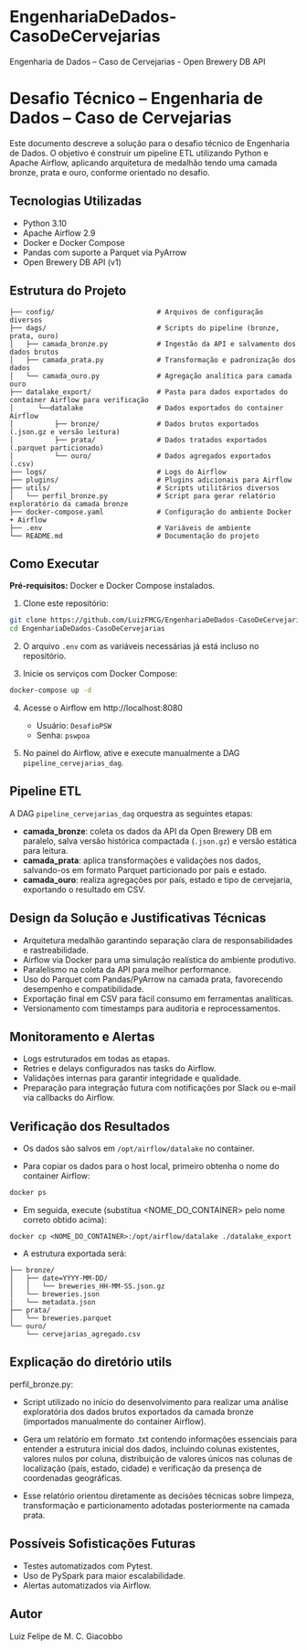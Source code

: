 # EngenhariaDeDados-CasoDeCervejarias
Engenharia de Dados – Caso de Cervejarias - Open Brewery DB API
# Desafio Técnico – Engenharia de Dados – Caso de Cervejarias

Este documento descreve a solução para o desafio técnico de Engenharia de Dados. O objetivo é construir um pipeline ETL utilizando Python e Apache Airflow, aplicando arquitetura de medalhão tendo uma camada bronze, prata e ouro, conforme orientado no desafio.

## Tecnologias Utilizadas
- Python 3.10
- Apache Airflow 2.9
- Docker e Docker Compose
- Pandas com suporte a Parquet via PyArrow
- Open Brewery DB API (v1)

## Estrutura do Projeto

```
├── config/                         # Arquivos de configuração diversos
├── dags/                           # Scripts do pipeline (bronze, prata, ouro)
│   ├── camada_bronze.py            # Ingestão da API e salvamento dos dados brutos
│   ├── camada_prata.py             # Transformação e padronização dos dados
│   └── camada_ouro.py              # Agregação analítica para camada ouro
├── datalake_export/                # Pasta para dados exportados do container Airflow para verificação
│      └──datalake                  # Dados exportados do container Airflow
│          ├── bronze/              # Dados brutos exportados (.json.gz e versão leitura)
│          ├── prata/               # Dados tratados exportados (.parquet particionado)
│          └── ouro/                # Dados agregados exportados (.csv)
├── logs/                           # Logs do Airflow
├── plugins/                        # Plugins adicionais para Airflow
├── utils/                          # Scripts utilitários diversos
│   └── perfil_bronze.py            # Script para gerar relatório exploratório da camada bronze
├── docker-compose.yaml             # Configuração do ambiente Docker + Airflow
├── .env                            # Variáveis de ambiente
└── README.md                       # Documentação do projeto
```

## Como Executar

**Pré-requisitos:** Docker e Docker Compose instalados.

1. Clone este repositório:
```bash
git clone https://github.com/LuizFMCG/EngenhariaDeDados-CasoDeCervejarias.git
cd EngenhariaDeDados-CasoDeCervejarias
```

2. O arquivo `.env` com as variáveis necessárias já está incluso no repositório.

3. Inicie os serviços com Docker Compose:
```bash
docker-compose up -d
```

4. Acesse o Airflow em http://localhost:8080
   - Usuário: `DesafioPSW`
   - Senha: `pswpoa`

5. No painel do Airflow, ative e execute manualmente a DAG `pipeline_cervejarias_dag`.

## Pipeline ETL

A DAG `pipeline_cervejarias_dag` orquestra as seguintes etapas:
- **camada_bronze**: coleta os dados da API da Open Brewery DB em paralelo, salva versão histórica compactada (`.json.gz`) e versão estática para leitura.
- **camada_prata**: aplica transformações e validações nos dados, salvando-os em formato Parquet particionado por país e estado.
- **camada_ouro**: realiza agregações por país, estado e tipo de cervejaria, exportando o resultado em CSV.

## Design da Solução e Justificativas Técnicas
- Arquitetura medalhão garantindo separação clara de responsabilidades e rastreabilidade.
- Airflow via Docker para uma simulação realística do ambiente produtivo.
- Paralelismo na coleta da API para melhor performance.
- Uso do Parquet com Pandas/PyArrow na camada prata, favorecendo desempenho e compatibilidade.
- Exportação final em CSV para fácil consumo em ferramentas analíticas.
- Versionamento com timestamps para auditoria e reprocessamentos.

## Monitoramento e Alertas
- Logs estruturados em todas as etapas.
- Retries e delays configurados nas tasks do Airflow.
- Validações internas para garantir integridade e qualidade.
- Preparação para integração futura com notificações por Slack ou e-mail via callbacks do Airflow.

## Verificação dos Resultados

- Os dados são salvos em `/opt/airflow/datalake` no container.

- Para copiar os dados para o host local, primeiro obtenha o nome do container Airflow:

```bash 
docker ps
```
- Em seguida, execute (substitua <NOME_DO_CONTAINER> pelo nome correto obtido acima):
```
docker cp <NOME_DO_CONTAINER>:/opt/airflow/datalake ./datalake_export
```

- A estrutura exportada será:
```
├── bronze/
│   ├── date=YYYY-MM-DD/
│   │   └── breweries_HH-MM-SS.json.gz
│   └── breweries.json
|   └── metadata.json
├── prata/
│   └── breweries.parquet
└── ouro/
    └── cervejarias_agregado.csv
```

## Explicação do diretório utils
perfil_bronze.py:

- Script utilizado no início do desenvolvimento para realizar uma análise exploratória dos dados brutos exportados da camada bronze (importados manualmente do container Airflow).

- Gera um relatório em formato .txt contendo informações essenciais para entender a estrutura inicial dos dados, incluindo colunas existentes, valores nulos por coluna, distribuição de valores únicos nas colunas de localização (país, estado, cidade) e verificação da presença de coordenadas geográficas.

- Esse relatório orientou diretamente as decisões técnicas sobre limpeza, transformação e particionamento adotadas posteriormente na camada prata.

## Possíveis Sofisticações Futuras
- Testes automatizados com Pytest.
- Uso de PySpark para maior escalabilidade.
- Alertas automatizados via Airflow.

## Autor
Luiz Felipe de M. C. Giacobbo

